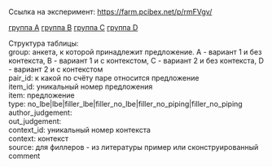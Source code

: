 Ссылка на эксперимент: https://farm.pcibex.net/p/rmFVgv/

[группа A](https://farm.pcibex.net/p/rmFVgv/server.py?withsquare=0)
[группа B](https://farm.pcibex.net/p/rmFVgv/server.py?withsquare=1)
[группа C](https://farm.pcibex.net/p/rmFVgv/server.py?withsquare=2)
[группа D](https://farm.pcibex.net/p/rmFVgv/server.py?withsquare=3)

Структура таблицы:  
group: анкета, к которой принадлежит предложение. A - вариант 1 и без контекста, B - вариант 1 и с контекстом, C - вариант 2 и без контекста, D - вариант 2 и с контекстом  
pair_id: к какой по счёту паре относится предложение  
item_id: уникальный номер предложения  
item: предложение  
type: no_lbe|lbe|filler_lbe|filler_no_lbe|filler_no_piping|filler_no_piping  
author_judgement:  
out_judgement:  
context_id: уникальный номер контекста  
context: контекст  
source: для филлеров - из литературы пример или сконструированный  
comment